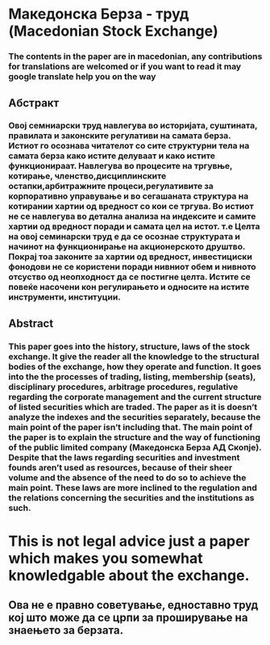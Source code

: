 # Македонска Берза - труд (Macedonian Stock Exchange)
### The contents in the paper are in macedonian, any contributions for translations are welcomed or if you want to read it may google translate help you on the way

## Абстракт
### Овој семниарски труд навлегува во историјата, суштината, правилата и законските регулативи на самата берза. Истиот го осознава читателот со сите структурни тела на самата берза како истите делуваат и како истите функционираат. Навлегува во процесите на тргувње, котирање, членство,дисциплинските  остапки,арбитражните процеси,регулативите за корпоративно управување и во сегашаната структура на котирании хартии од вредност со кои се тргува. Во истиот не се навлегува во детална анализа на индексите и самите хартии од вредност поради и самата цел на истот. т.е Целта на овој семинарски труд е да се осознае структурата и начинот на функционирање на акционерското друштво. Покрај тоа законите за хартии од вредност, инвестициски фонодови не се користени поради нивниот обем и нивното отсуство од неопходност да се постигне целта. Истите се повеќе насочени кон регулирањето и односите на истите инструменти, институции.
## Abstract
### This paper goes into the history, structure, laws of the stock exchange. It give the reader all the knowledge to the structural bodies of the exchange, how they operate and function. It goes into the the processes of trading, listing, membership (seats), disciplinary procedures, arbitrage procedures, regulative regarding the corporate management and the current structure of listed securities which are traded. The paper as it is doesn’t analyze the indexes and the securities separately, because the main point of the paper isn’t including that. The main point of the paper is to explain the structure and the way of functioning of the public limited company (Македонска Берза АД Скопје). Despite that the laws regarding securities and investment founds aren’t used as resources, because of their sheer volume and the absence of the need to do so to achieve the main point. These laws are more inclined to the regulation and the relations concerning the securities and the institutions as such.

# This is not legal advice just a paper which makes you somewhat knowledgable about the exchange.
## Ова не е правно советување, едноставно труд кој што може да се црпи за проширување на знаењето за берзата.

